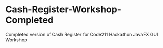 # Cash-Register-Workshop-Completed
Completed version of Cash Register for Code211 Hackathon JavaFX GUI Workshop
